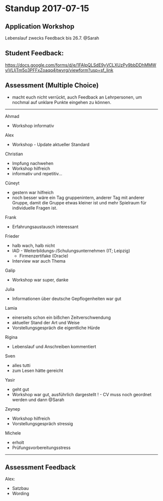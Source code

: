# Standup 2017-07-15

## Application Workshop
Lebenslauf zwecks Feedback bis 26.7. @Sarah


## Student Feedback:

https://docs.google.com/forms/d/e/1FAIpQLSdE9yVCLXUzPy9bbDDhMMWyiVLIjTm5o3PFFxZoaqq4jtwvrg/viewform?usp=sf_link

## Assessment (Multiple Choice)
- macht euch nicht verrückt, auch Feedback an Lehrpersonen, um nochmal auf unklare Punkte eingehen zu können.

---

Ahmad
- Workshop informativ

Alex
- Workshop - Update aktueller Standard

Christian
- Impfung nachwehen
- Workshop hilfreich
- informativ und repetitiv...

Cüneyt
- gestern war hilfreich
- noch besser wäre ein Tag gruppenintern, anderer Tag mit anderer Gruppe, damit die Gruppe etwas kleiner ist und mehr Spielraum für individuelle Fragen ist.

Frank
- Erfahrungsaustausch interessant

Frieder
- halb wach, halb nicht
- IAD - Weiterbildungs-/Schulungsunternehmen (IT; Leipzig)
  - Firmenzertifake (Oracle)
- Interview war auch Thema

Galip
- Workshop war super, danke

Julia
- Informationen über deutsche Gepflogenheiten war gut

Lamia
- einerseits schon ein bißchen Zeitverschwendung
- aktueller Stand der Art und Weise
- Vorstellungsgespräch die eigentliche Hürde

Rigina
- Lebenslauf und Anschreiben kommentiert

Sven
- alles tutti
- zum Lesen hätte gereicht

Yasir
- geht gut
- Workshop war gut, ausführlich dargestellt
! - CV muss noch geordnet werden und dann @Sarah

Zeynep
- Workshop hilfreich
- Vorstellungsgespräch stressig

Michele
- erholt
- Prüfungsvorbereitungsstress

---

## Assessment Feedback

Alex:
- Satzbau
- Wording
